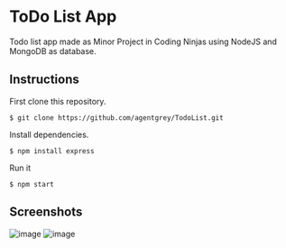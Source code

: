 # ToDo List App
Todo list app made as Minor Project in Coding Ninjas using NodeJS and MongoDB as database.

## Instructions

First clone this repository.
```
$ git clone https://github.com/agentgrey/TodoList.git
```
Install dependencies.
```
$ npm install express
```
Run it
```
$ npm start 
```

## Screenshots
![image](https://user-images.githubusercontent.com/90390855/230477210-c720c195-0afb-46a1-8c7d-82fd9b76d907.png)
![image](https://user-images.githubusercontent.com/90390855/230477225-d7f04167-514f-4fd1-a55a-4575568acb46.png)
